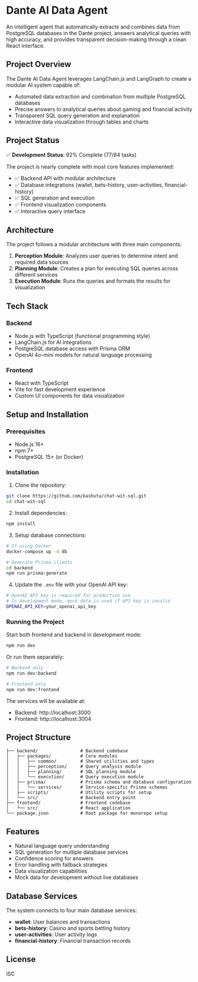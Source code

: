 # Dante AI Data Agent

An intelligent agent that automatically extracts and combines data from PostgreSQL databases in the Dante project, answers analytical queries with high accuracy, and provides transparent decision-making through a clean React interface.

## Project Overview

The Dante AI Data Agent leverages LangChain.js and LangGraph to create a modular AI system capable of:

- Automated data extraction and combination from multiple PostgreSQL databases
- Precise answers to analytical queries about gaming and financial activity
- Transparent SQL query generation and explanation
- Interactive data visualization through tables and charts

## Project Status

✅ **Development Status**: 92% Complete (77/84 tasks)

The project is nearly complete with most core features implemented:
- ✅ Backend API with modular architecture
- ✅ Database integrations (wallet, bets-history, user-activities, financial-history)
- ✅ SQL generation and execution
- ✅ Frontend visualization components
- ✅ Interactive query interface

## Architecture

The project follows a modular architecture with three main components:

1. **Perception Module**: Analyzes user queries to determine intent and required data sources
2. **Planning Module**: Creates a plan for executing SQL queries across different services
3. **Execution Module**: Runs the queries and formats the results for visualization

## Tech Stack

### Backend
- Node.js with TypeScript (functional programming style)
- LangChain.js for AI integrations
- PostgreSQL database access with Prisma ORM
- OpenAI 4o-mini models for natural language processing

### Frontend
- React with TypeScript
- Vite for fast development experience
- Custom UI components for data visualization

## Setup and Installation

### Prerequisites
- Node.js 16+
- npm 7+
- PostgreSQL 15+ (or Docker)

### Installation

1. Clone the repository:
```bash
git clone https://github.com/kashuta/chat-wit-sql.git
cd chat-wit-sql
```

2. Install dependencies:
```bash
npm install
```

3. Setup database connections:
```bash
# If using Docker
docker-compose up -d db

# Generate Prisma clients
cd backend
npm run prisma:generate
```

4. Update the `.env` file with your OpenAI API key:
```bash
# OpenAI API key is required for production use
# In development mode, mock data is used if API key is invalid
OPENAI_API_KEY=your_openai_api_key
```

### Running the Project

Start both frontend and backend in development mode:

```bash
npm run dev
```

Or run them separately:

```bash
# Backend only
npm run dev:backend

# Frontend only
npm run dev:frontend
```

The services will be available at:
- Backend: http://localhost:3000
- Frontend: http://localhost:3004

## Project Structure

```
├── backend/                # Backend codebase
│   ├── packages/           # Core modules
│   │   ├── common/         # Shared utilities and types
│   │   ├── perception/     # Query analysis module
│   │   ├── planning/       # SQL planning module
│   │   └── execution/      # Query execution module
│   ├── prisma/             # Prisma schema and database configuration
│   │   └── services/       # Service-specific Prisma schemas
│   ├── scripts/            # Utility scripts for setup
│   └── src/                # Backend entry point
├── frontend/               # Frontend codebase
│   └── src/                # React application
└── package.json            # Root package for monorepo setup
```

## Features

- Natural language query understanding
- SQL generation for multiple database services
- Confidence scoring for answers
- Error handling with fallback strategies
- Data visualization capabilities
- Mock data for development without live databases

## Database Services

The system connects to four main database services:
- **wallet**: User balances and transactions
- **bets-history**: Casino and sports betting history
- **user-activities**: User activity logs
- **financial-history**: Financial transaction records

## License

ISC 